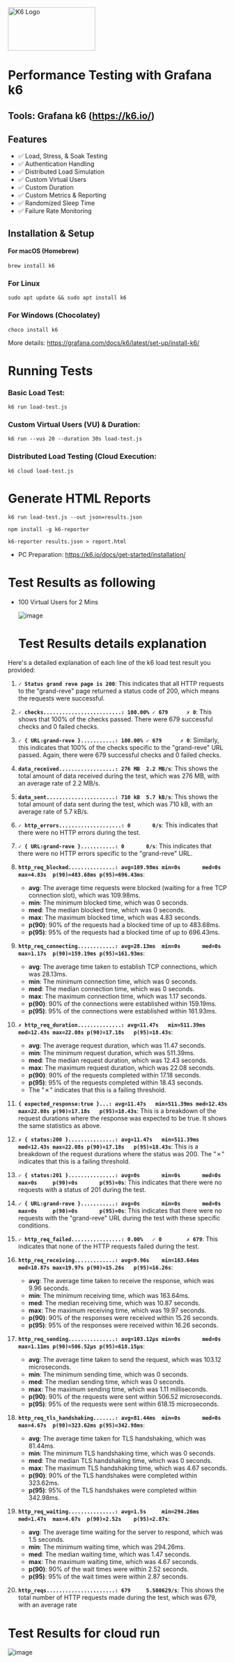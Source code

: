 <img src="https://images.g2crowd.com/uploads/product/image/large_detail/large_detail_9fcecb565c7303e367747d46e315effe/k6.png" alt="K6 Logo" width="200" height="100" />


# Performance Testing with Grafana k6
## Tools: Grafana k6 (https://k6.io/)
## Features
- ✅ Load, Stress, & Soak Testing  
- ✅ Authentication Handling  
- ✅ Distributed Load Simulation  
- ✅ Custom Virtual Users  
- ✅ Custom Duration  
- ✅ Custom Metrics & Reporting  
- ✅ Randomized Sleep Time  
- ✅ Failure Rate Monitoring 


## Installation & Setup

#### **For macOS (Homebrew)**
`brew install k6`

### For Linux
`sudo apt update && sudo apt install k6`

### For Windows (Chocolatey)
`choco install k6`

More details: https://grafana.com/docs/k6/latest/set-up/install-k6/

# Running Tests
### Basic Load Test: 
`k6 run load-test.js`
### Custom Virtual Users (VU) & Duration: 
`k6 run --vus 20 --duration 30s load-test.js`
### Distributed Load Testing (Cloud Execution: 
`k6 cloud load-test.js`

# Generate HTML Reports
`k6 run load-test.js --out json=results.json`

`npm install -g k6-reporter`

`k6-reporter results.json > report.html`
- PC Preparation: https://k6.io/docs/get-started/installation/


# Test Results as following
* 100 Virtual Users for 2 Mins

  ![image](https://github.com/imranreee/Load-Test-With-k6/assets/19637476/9c1c60b6-6a5e-4c98-be30-58db020573ba)

  # Test Results details explanation

Here's a detailed explanation of each line of the k6 load test result you provided:

1. **`✓ Status grand reve page is 200`**: This indicates that all HTTP requests to the "grand-reve" page returned a status code of 200, which means the requests were successful.

2. **`✓ checks.........................: 100.00% ✓ 679      ✗ 0`**: This shows that 100% of the checks passed. There were 679 successful checks and 0 failed checks.

3. **`✓ { URL:grand-reve }...........: 100.00% ✓ 679      ✗ 0`**: Similarly, this indicates that 100% of the checks specific to the "grand-reve" URL passed. Again, there were 679 successful checks and 0 failed checks.

4. **`data_received..................: 276 MB  2.2 MB/s`**: This shows the total amount of data received during the test, which was 276 MB, with an average rate of 2.2 MB/s.

5. **`data_sent......................: 710 kB  5.7 kB/s`**: This shows the total amount of data sent during the test, which was 710 kB, with an average rate of 5.7 kB/s.

6. **`✓ http_errors....................: 0       0/s`**: This indicates that there were no HTTP errors during the test.

7. **`✓ { URL:grand-reve }...........: 0       0/s`**: This indicates that there were no HTTP errors specific to the "grand-reve" URL.

8. **`http_req_blocked...............: avg=109.98ms min=0s       med=0s     max=4.83s  p(90)=483.68ms p(95)=696.43ms`**: 
   - **avg**: The average time requests were blocked (waiting for a free TCP connection slot), which was 109.98ms.
   - **min**: The minimum blocked time, which was 0 seconds.
   - **med**: The median blocked time, which was 0 seconds.
   - **max**: The maximum blocked time, which was 4.83 seconds.
   - **p(90)**: 90% of the requests had a blocked time of up to 483.68ms.
   - **p(95)**: 95% of the requests had a blocked time of up to 696.43ms.

9. **`http_req_connecting............: avg=28.13ms  min=0s       med=0s     max=1.17s  p(90)=159.19ms p(95)=161.93ms`**:
   - **avg**: The average time taken to establish TCP connections, which was 28.13ms.
   - **min**: The minimum connection time, which was 0 seconds.
   - **med**: The median connection time, which was 0 seconds.
   - **max**: The maximum connection time, which was 1.17 seconds.
   - **p(90)**: 90% of the connections were established within 159.19ms.
   - **p(95)**: 95% of the connections were established within 161.93ms.

10. **`✗ http_req_duration..............: avg=11.47s   min=511.39ms med=12.43s max=22.08s p(90)=17.18s   p(95)=18.43s`**:
    - **avg**: The average request duration, which was 11.47 seconds.
    - **min**: The minimum request duration, which was 511.39ms.
    - **med**: The median request duration, which was 12.43 seconds.
    - **max**: The maximum request duration, which was 22.08 seconds.
    - **p(90)**: 90% of the requests completed within 17.18 seconds.
    - **p(95)**: 95% of the requests completed within 18.43 seconds.
    - The "✗" indicates that this is a failing threshold. 

11. **`{ expected_response:true }...: avg=11.47s   min=511.39ms med=12.43s max=22.08s p(90)=17.18s   p(95)=18.43s`**: This is a breakdown of the request durations where the response was expected to be true. It shows the same statistics as above.

12. **`✗ { status:200 }...............: avg=11.47s   min=511.39ms med=12.43s max=22.08s p(90)=17.18s   p(95)=18.43s`**: This is a breakdown of the request durations where the status was 200. The "✗" indicates that this is a failing threshold.

13. **`✓ { status:201 }...............: avg=0s       min=0s       med=0s     max=0s     p(90)=0s       p(95)=0s`**: This indicates that there were no requests with a status of 201 during the test.

14. **`✓ { URL:grand-reve }...........: avg=0s       min=0s       med=0s     max=0s     p(90)=0s       p(95)=0s`**: This indicates that there were no requests with the "grand-reve" URL during the test with these specific conditions.

15. **`✓ http_req_failed................: 0.00%   ✓ 0        ✗ 679`**: This indicates that none of the HTTP requests failed during the test.

16. **`http_req_receiving.............: avg=9.96s    min=163.64ms med=10.87s max=19.97s p(90)=15.26s   p(95)=16.26s`**:
    - **avg**: The average time taken to receive the response, which was 9.96 seconds.
    - **min**: The minimum receiving time, which was 163.64ms.
    - **med**: The median receiving time, which was 10.87 seconds.
    - **max**: The maximum receiving time, which was 19.97 seconds.
    - **p(90)**: 90% of the responses were received within 15.26 seconds.
    - **p(95)**: 95% of the responses were received within 16.26 seconds.

17. **`http_req_sending...............: avg=103.12µs min=0s       med=0s     max=1.11ms p(90)=506.52µs p(95)=618.15µs`**:
    - **avg**: The average time taken to send the request, which was 103.12 microseconds.
    - **min**: The minimum sending time, which was 0 seconds.
    - **med**: The median sending time, which was 0 seconds.
    - **max**: The maximum sending time, which was 1.11 milliseconds.
    - **p(90)**: 90% of the requests were sent within 506.52 microseconds.
    - **p(95)**: 95% of the requests were sent within 618.15 microseconds.

18. **`http_req_tls_handshaking.......: avg=81.44ms  min=0s       med=0s     max=4.67s  p(90)=323.62ms p(95)=342.98ms`**:
    - **avg**: The average time taken for TLS handshaking, which was 81.44ms.
    - **min**: The minimum TLS handshaking time, which was 0 seconds.
    - **med**: The median TLS handshaking time, which was 0 seconds.
    - **max**: The maximum TLS handshaking time, which was 4.67 seconds.
    - **p(90)**: 90% of the TLS handshakes were completed within 323.62ms.
    - **p(95)**: 95% of the TLS handshakes were completed within 342.98ms.

19. **`http_req_waiting...............: avg=1.5s     min=294.26ms med=1.47s  max=4.67s  p(90)=2.52s    p(95)=2.87s`**:
    - **avg**: The average time waiting for the server to respond, which was 1.5 seconds.
    - **min**: The minimum waiting time, which was 294.26ms.
    - **med**: The median waiting time, which was 1.47 seconds.
    - **max**: The maximum waiting time, which was 4.67 seconds.
    - **p(90)**: 90% of the wait times were within 2.52 seconds.
    - **p(95)**: 95% of the wait times were within 2.87 seconds.

20. **`http_reqs......................: 679     5.500629/s`**: This shows the total number of HTTP requests made during the test, which was 679, with an average rate

# Test Results for cloud run

![image](https://github.com/imranreee/Load-Test-With-k6/assets/19637476/7d3778a5-2aff-4780-80b7-0499d3f06223)


